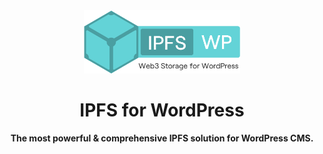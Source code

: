 <div align="center">
    <img src="ipfs-wordpress-logo.png" width=250>
    <h1>IPFS for WordPress</h1>
    <strong>The most powerful & comprehensive IPFS solution for WordPress CMS.</strong>
</div>
